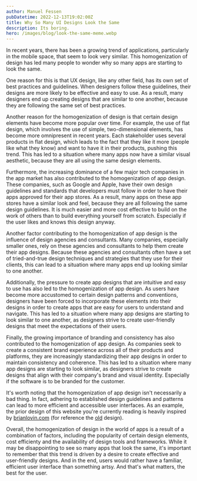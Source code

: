```yaml
---
author: Manuel Fessen
pubDatetime: 2022-12-13T19:02:00Z
title: Why So Many UI Designs Look the Same
description: Its boring. 
hero: /images/blog/look-the-same-meme.webp
---
```


In recent years, there has been a growing trend of applications, particularly in the mobile space, that seem to look very similar. This homogenization of design has led many people to wonder why so many apps are starting to look the same.

One reason for this is that UX design, like any other field, has its own set of best practices and guidelines. When designers follow these guidelines, their designs are more likely to be effective and easy to use. As a result, many designers end up creating designs that are similar to one another, because they are following the same set of best practices.

Another reason for the homogenization of design is that certain design elements have become more popular over time. For example, the use of flat design, which involves the use of simple, two-dimensional elements, has become more omnipresent in recent years. Each stakeholder uses several products in flat design, which leads to the fact that they like it more (people like what they know) and want to have it in their products, pushing this trend. This has led to a situation where many apps now have a similar visual aesthetic, because they are all using the same design elements.

Furthermore, the increasing dominance of a few major tech companies in the app market has also contributed to the homogenization of app design. These companies, such as Google and Apple, have their own design guidelines and standards that developers must follow in order to have their apps approved for their app stores. As a result, many apps on these app stores have a similar look and feel, because they are all following the same design guidelines. It is much easier and more cost effective to build on the work of others than to build everything yourself from scratch. Especially if the user likes and knows this design anyway. 

Another factor contributing to the homogenization of app design is the influence of design agencies and consultants. Many companies, especially smaller ones, rely on these agencies and consultants to help them create their app designs. Because these agencies and consultants often have a set of tried-and-true design techniques and strategies that they use for their clients, this can lead to a situation where many apps end up looking similar to one another.

Additionally, the pressure to create app designs that are intuitive and easy to use has also led to the homogenization of app design. As users have become more accustomed to certain design patterns and conventions, designers have been forced to incorporate these elements into their designs in order to create apps that are easy for users to understand and navigate. This has led to a situation where many app designs are starting to look similar to one another, as designers strive to create user-friendly designs that meet the expectations of their users.

Finally, the growing importance of branding and consistency has also contributed to the homogenization of app design. As companies seek to create a consistent brand experience across all of their products and platforms, they are increasingly standardizing their app designs in order to maintain consistency and coherence. This has led to a situation where many app designs are starting to look similar, as designers strive to create designs that align with their company's brand and visual identity. Especially if the software is to be branded for the customer. 

It's worth noting that the homogenization of app design isn't necessarily a bad thing. In fact, adhering to established design guidelines and patterns can lead to more efficient and accessible user interfaces. As an example, the prior design of this website you're currently reading is heavily inspired by <a href="https://www.brianlovin.com">brianlovin.com</a> (for reference the <a target="_blank" href="portfolio-k7dumsmhb-manuelfessen.vercel.app">old</a> design). 

Overall, the homogenization of design in the world of apps is a result of a combination of factors, including the popularity of certain design elements, cost efficienty and the availability of design tools and frameworks. While it may be disappointing to see so many apps that look the same, it's important to remember that this trend is driven by a desire to create effective and user-friendly designs. And in the end, users would rather have a familiar, efficient user interface than something artsy. And that's what matters, the best for the user. 